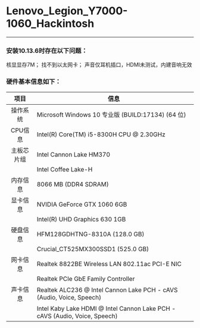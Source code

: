 # Lenovo_Legion_Y7000-1060_Hackintosh

------
### 安装10.13.6时存在以下问题：


核显显存7M；
找不到以太网卡；
声音仅耳机插口，HDMI未测试，内建音响无效

### 硬件基本信息如下：


|项目|信息|
|:-----:|-----|
|操作系统|Microsoft Windows 10 专业版 (BUILD:17134) (64 位)|
|CPU信息|Intel(R) Core(TM) i5-8300H CPU @ 2.30GHz|
|主板芯片组|Intel Cannon Lake HM370|
||Intel Coffee Lake-H|
|内存信息|8066 MB  (DDR4 SDRAM)|
|显卡信息|NVIDIA GeForce GTX 1060 6GB|
||Intel(R) UHD Graphics 630 1GB|
|硬盘信息|HFM128GDHTNG-8310A (128.0 GB)|
||Crucial_CT525MX300SSD1 (525.0 GB)|
|网卡信息|Realtek 8822BE Wireless LAN 802.11ac PCI-E NIC|
||Realtek PCIe GbE Family Controller|
|声卡信息|Realtek ALC236 @ Intel Cannon Lake PCH - cAVS (Audio, Voice, Speech)|
||Intel Kaby Lake HDMI @ Intel Cannon Lake PCH - cAVS (Audio, Voice, Speech)|

